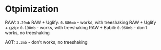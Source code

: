 # Otpimization
RAW: `3.29mb`
RAW + Uglify: `0.886mb` - works, with treeshaking
RAW + Uglify + gzip: `0.190mb` - works, with treeshaking
RAW + Babili: `0.960mb` - don't works, no treeshaking

AOT: `3.3mb` - don't works, no treeshaking
